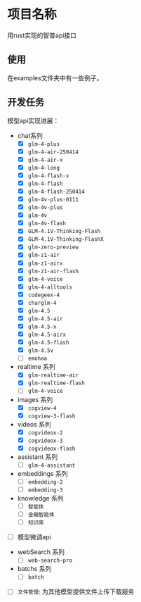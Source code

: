 # 项目名称

用rust实现的智普api接口

## 使用

在examples文件夹中有一些例子。

## 开发任务

模型api实现进展：
- chat系列
  - [x] `glm-4-plus`
  - [x] `glm-4-air-250414`
  - [x] `glm-4-air-x`
  - [x] `glm-4-long`
  - [x] `glm-4-flash-x`
  - [x] `glm-4-flash`
  - [x] `glm-4-flash-250414`
  - [x] `glm-4v-plus-0111`
  - [x] `glm-4v-plus`
  - [x] `glm-4v`
  - [x] `glm-4v-flash`
  - [x] `GLM-4.1V-Thinking-Flash`
  - [x] `GLM-4.1V-Thinking-FlashX`
  - [x] `glm-zero-preview`
  - [x] `glm-z1-air`
  - [x] `glm-z1-airx`
  - [x] `glm-z1-air-flash`
  - [x] `glm-4-voice`
  - [x] `glm-4-alltools`
  - [x] `codegeex-4`
  - [x] `charglm-4`
  - [x] `glm-4.5`
  - [x] `glm-4.5-air`
  - [x] `glm-4.5-x`
  - [x] `glm-4.5-airx`
  - [x] `glm-4.5-flash`
  - [x] `glm-4.5v`
  - [ ] `emohaa`
- realtime 系列
  - [x] `glm-realtime-air`
  - [x] `glm-realtime-flash`
  - [ ] `glm-4-voice`
- images 系列
  - [x] `cogview-4`
  - [x] `cogview-3-flash`
- videos 系列
  - [x] `cogvideox-2`
  - [x] `cogvideox-3`
  - [x] `cogvideox-flash`
- assistant 系列
  - [ ] `glm-4-assistant`
- embeddings 系列
  - [ ] `embedding-2`
  - [ ] `embedding-3`
- knowledge 系列
  - [ ] `智能体`
  - [ ] `金融智能体`
  - [ ] `知识库`
- [ ] 模型微调api
- webSearch 系列
  - [ ] `web-search-pro`
- batchs 系列
  - [ ] `batch`
- [ ] `文件管理`: 为其他模型提供文件上传下载服务